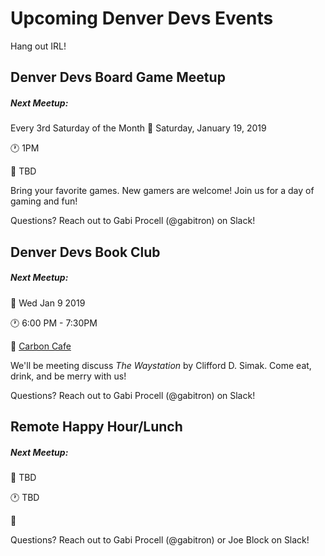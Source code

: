 # Upcoming Denver Devs Events

Hang out IRL!

## Denver Devs Board Game Meetup

##### Next Meetup: 
Every 3rd Saturday of the Month
:date: Saturday, January 19, 2019

:clock1: 1PM

:round_pushpin: TBD

Bring your favorite games. New gamers are welcome! Join us for a day of gaming and fun! 

Questions? Reach out to Gabi Procell (@gabitron) on Slack!


## Denver Devs Book Club

##### Next Meetup: 

:date: Wed Jan 9 2019

:clock1: 6:00 PM - 7:30PM

:round_pushpin: [Carbon Cafe](http://www.carbondenver.com/)

We'll be meeting discuss _The Waystation_ by Clifford D. Simak. Come eat, drink, and be merry with us!

Questions? Reach out to Gabi Procell (@gabitron) on Slack!


## Remote Happy Hour/Lunch

##### Next Meetup: 
:date: TBD

:clock1: TBD

:round_pushpin:


Questions? Reach out to Gabi Procell (@gabitron) or Joe Block on Slack!
